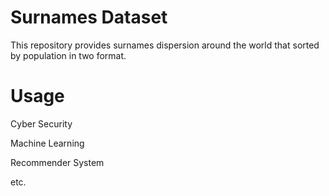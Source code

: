 # Surnames Dataset
This repository provides surnames dispersion around the world that sorted by population in two format.

# Usage

Cyber Security

Machine Learning

Recommender System

etc.
